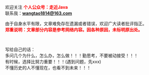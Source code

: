 

欢迎关注 **<font color = "red">个人公众号：走近Java</font>**   
联系我：**wangtao1814@163.com**  

由于自身水平有限，文章难免存在遗漏或者错误，欢迎广大读者批评指正。  
**<font color = "red">郑重说明：文章部分内容是参考网络内容。因各种原因，未标明原出处。</font>**  

</br>

写给自己的话：  
多问几个为什么，怎么办，怎么做！！！勤思考，不要被动接受！！！  
有时候，选择比努力重要！！！(遇到问题，先xxx)  
不懂历史的人不懂现在，也看不到未来！！！  
